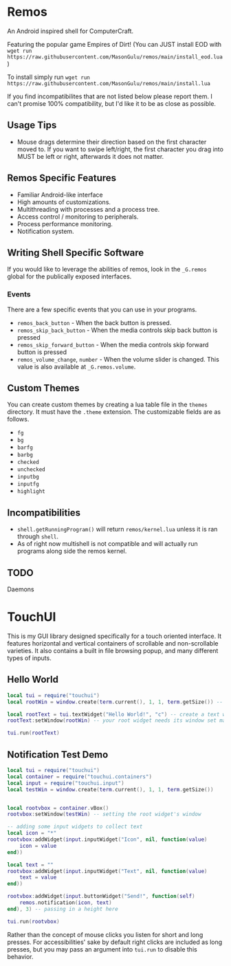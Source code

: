 # Remos
An Android inspired shell for ComputerCraft.

Featuring the popular game Empires of Dirt! (You can JUST install EOD with `wget run https://raw.githubusercontent.com/MasonGulu/remos/main/install_eod.lua`)

To install simply run `wget run https://raw.githubusercontent.com/MasonGulu/remos/main/install.lua`

If you find incompatibilites that are not listed below please report them. I can't promise 100% compatibility, but I'd like it to be as close as possible.

## Usage Tips
* Mouse drags determine their direction based on the first character moved to. If you want to swipe left/right, the first character you drag into MUST be left or right, afterwards it does not matter.

## Remos Specific Features
* Familiar Android-like interface
* High amounts of customizations.
* Multithreading with processes and a process tree.
* Access control / monitoring to peripherals.
* Process performance monitoring.
* Notification system.

## Writing Shell Specific Software
If you would like to leverage the abilities of remos, look in the `_G.remos` global for the publically exposed interfaces.

### Events
There are a few specific events that you can use in your programs.
* `remos_back_button` - When the back button is pressed.
* `remos_skip_back_button` - When the media controls skip back button is pressed
* `remos_skip_forward_button` - When the media controls skip forward button is pressed
* `remos_volume_change`, `number` - When the volume slider is changed. This value is also available at `_G.remos.volume`.

## Custom Themes
You can create custom themes by creating a lua table file in the `themes` directory. It must have the `.theme` extension. The customizable fields are as follows.
* `fg`
* `bg`
* `barfg`
* `barbg`
* `checked`
* `unchecked`
* `inputbg`
* `inputfg`
* `highlight`

## Incompatibilities
* `shell.getRunningProgram()` will return `remos/kernel.lua` unless it is ran through `shell`.
* As of right now multishell is not compatible and will actually run programs along side the remos kernel.

## TODO
Daemons

# TouchUI
This is my GUI library designed specifically for a touch oriented interface. It features horizontal and vertical containers of scrollable and non-scrollable varieties. It also contains a built in file browsing popup, and many different types of inputs.

## Hello World
```lua
local tui = require("touchui")
local rootWin = window.create(term.current(), 1, 1, term.getSize()) -- you must have a window to display on

local rootText = tui.textWidget("Hello World!", "c") -- create a text widget and center align the text
rootText:setWindow(rootWin) -- your root widget needs its window set manually

tui.run(rootText)
```

## Notification Test Demo
```lua
local tui = require("touchui")
local container = require("touchui.containers")
local input = require("touchui.input")
local testWin = window.create(term.current(), 1, 1, term.getSize())


local rootvbox = container.vBox()
rootvbox:setWindow(testWin) -- setting the root widget's window

-- adding some input widgets to collect text
local icon = "*"
rootvbox:addWidget(input.inputWidget("Icon", nil, function(value)
    icon = value
end))

local text = ""
rootvbox:addWidget(input.inputWidget("Text", nil, function(value)
    text = value
end))

rootvbox:addWidget(input.buttonWidget("Send!", function(self)
    remos.notification(icon, text)
end), 3) -- passing in a height here

tui.run(rootvbox)
```

Rather than the concept of mouse clicks you listen for short and long presses. For accessibilities' sake by default right clicks are included as long presses, but you may pass an argument into `tui.run` to disable this behavior.
